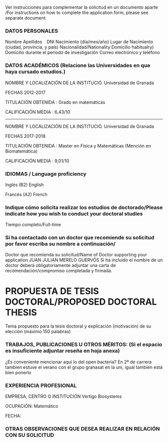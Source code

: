 
Ver instrucciones para complementar la solicitud en un documento aparte /For instructions on how to complete the application form, please see separate document.
### DATOS PERSONALES 
Nombre
Apellidos  
DNI
Nacimiento (día/mes/año)
Lugar de Nacimiento (ciudad, provincia, y país)
Nacionalidad/Nationality
Domicilio habitualry)
Domicilio durante el periodo de investigación
Correo electrónico y teléfono

### DATOS ACADÉMICOS (Relacione las Universidades en que haya cursado estudios.)

NOMBRE Y LOCALIZACIÓN DE LA INSTITUCIÓ. Universidad de Granada

FECHAS 2012-2017

TITULACIÓN OBTENIDA : Grado en matemáticas

CALIFICACIÓN MEDIA : 6,43/10

***

NOMBRE Y LOCALIZACIÓN DE LA INSTITUCIÓ. Universidad de Granada

FECHAS 2017-2018

TITULACIÓN OBTENIDA : Master en Física y Matemáticas (Mención en Biomatemática)

CALIFICACIÓN MEDIA :  9,01/10

### IDIOMAS / Language proficiency

Inglés (B2)
English


Francés (A2)
French


### Indique cómo solicita realizar los estudios de doctorado/Please indicate how you wish to conduct your doctoral studies
 Tiempo completo/Full-time         
 
### Si ha contactado con un doctor que recomiende su solicitud por favor escriba su nombre a continuación/
Doctor que recomienda su solicitud/Name of Doctor supporting your application JUAN JULIAN MERELO GUERVÓS
Si ha incluido el nombre de un doctor deberá obligatoriamente adjuntar una carta de recomendación/compromiso completada y firmada.

# PROPUESTA DE TESIS DOCTORAL/PROPOSED DOCTORAL THESIS
Tema propuesto para la tesis doctoral y explicación (motivación) de su elección (máximo 150 palabras)


### TRABAJOS, PUBLICACIONES U OTROS MÉRITOS: (Si el espacio es insuficiente adjuntar reseña en hoja anexa)
¿Es conveniente mencionar aquí lo del open bacteria?
En 2º de carrera tambien estuve el verano con el grupo granasat en la uni, igual tambien está bien ponerlo



### EXPERIENCIA PROFESIONAL

EMPRESA, CENTRO O INSTITUCIÓN Vertigo Biosystems

OCUPACIÓN: Matemático

FECHA: 


### OTRAS OBSERVACIONES QUE DESEA REALIZAR EN RELACIÓN CON SU SOLICITUD
